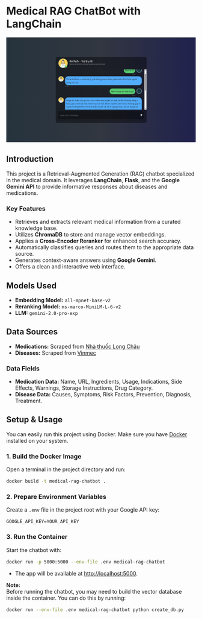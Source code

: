 # Medical RAG ChatBot with LangChain

![image](https://github.com/hson1709/Chatbot_RAG_LangChain/blob/master/UI.png)

## Introduction

This project is a Retrieval-Augmented Generation (RAG) chatbot specialized in the medical domain. It leverages **LangChain**, **Flask**, and the **Google Gemini API** to provide informative responses about diseases and medications.

### Key Features

- Retrieves and extracts relevant medical information from a curated knowledge base.
- Utilizes **ChromaDB** to store and manage vector embeddings.
- Applies a **Cross-Encoder Reranker** for enhanced search accuracy.
- Automatically classifies queries and routes them to the appropriate data source.
- Generates context-aware answers using **Google Gemini**.
- Offers a clean and interactive web interface.

## Models Used

- **Embedding Model:** `all-mpnet-base-v2`
- **Reranking Model:** `ms-marco-MiniLM-L-6-v2`
- **LLM:** `gemini-2.0-pro-exp`

## Data Sources

- **Medications:** Scraped from [Nhà thuốc Long Châu](https://nhathuoclongchau.com.vn)
- **Diseases:** Scraped from [Vinmec](https://www.vinmec.com/vie/tra-cuu-benh/)

### Data Fields

- **Medication Data:** Name, URL, Ingredients, Usage, Indications, Side Effects, Warnings, Storage Instructions, Drug Category.
- **Disease Data:** Causes, Symptoms, Risk Factors, Prevention, Diagnosis, Treatment.

## Setup & Usage

You can easily run this project using Docker. Make sure you have [Docker](https://www.docker.com/) installed on your system.

### 1. Build the Docker Image

Open a terminal in the project directory and run:

```bash
docker build -t medical-rag-chatbot .
```

### 2. Prepare Environment Variables

Create a `.env` file in the project root with your Google API key:

```env
GOOGLE_API_KEY=YOUR_API_KEY
```

### 3. Run the Container

Start the chatbot with:

```bash
docker run -p 5000:5000 --env-file .env medical-rag-chatbot
```

- The app will be available at [http://localhost:5000](http://localhost:5000).

**Note:**  
Before running the chatbot, you may need to build the vector database inside the container. You can do this by running:

```bash
docker run --env-file .env medical-rag-chatbot python create_db.py
```
